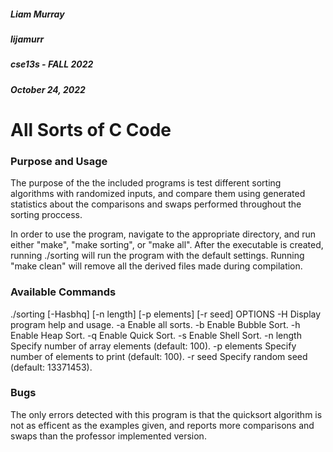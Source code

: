
##### Liam Murray

##### lijamurr

##### cse13s - FALL 2022

##### October 24, 2022

#			All Sorts of C Code

### Purpose and Usage

The purpose of the the included programs is test different sorting algorithms
with randomized inputs, and compare them using generated statistics about
the comparisons and swaps performed throughout the sorting proccess.

In order to use the program, navigate to the appropriate directory, and run
either "make", "make sorting", or "make all". After the executable is created,
running ./sorting will run the program with the default settings.
Running "make clean" will remove all the derived files made during compilation.

### Available Commands

   ./sorting [-Hasbhq] [-n length] [-p elements] [-r seed]
OPTIONS
  -H              Display program help and usage.
  -a              Enable all sorts.
  -b              Enable Bubble Sort.
  -h              Enable Heap Sort.
  -q              Enable Quick Sort. 
  -s              Enable Shell Sort.
  -n length       Specify number of array elements (default: 100).
  -p elements     Specify number of elements to print (default: 100).
  -r seed         Specify random seed (default: 13371453).
  
### Bugs

The only errors detected with this program is that the quicksort algorithm
is not as efficent as the examples given, and reports more comparisons and 
swaps than the professor implemented version.

